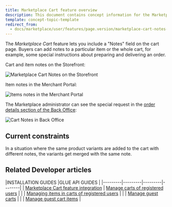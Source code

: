 ```yaml
---
title: Marketplace Cart feature overview
description: This document contains concept information for the Marketplace Cart feature.
template: concept-topic-template
redirect_from:
  - docs/marketplace/user/features/page.version/marketplace-cart-notes-feature-overview.html
---
```


The *Marketplace Cart* feature lets you include a "Notes" field on the cart page. Buyers can add notes to a particular item or the whole cart, for example, some special instructions about preparing and delivering an order.

Cart and item notes on the Storefront:

![Marketplace Cart Notes on the Storefront](https://spryker.s3.eu-central-1.amazonaws.com/docs/Marketplace/user+guides/Features/Marketplace+Cart+Notes/mp-cart-notes-on-the-storefront.png)

Item notes in the Merchant Portal:

![Items notes in the Merchant Portal](https://spryker.s3.eu-central-1.amazonaws.com/docs/Marketplace/user+guides/Features/Marketplace+Cart+Notes/mp-item-notes-merchant-portal.png)

The Marketplace administrator can see the special request in the [order details section of the Back Office](/docs/marketplace/user/back-office-user-guides/{{page.version}}/sales/managing-main-merchant-orders.html#merchant-order-overview-page):

![Cart Notes in Back Office](https://spryker.s3.eu-central-1.amazonaws.com/docs/Features/Shopping+Cart/Cart+Notes/cart-notes-admin.png)

## Current constraints

In a situation where the same product variants are added to the cart with different notes, the variants get merged with the same note.

## Related Developer articles

|INSTALLATION GUIDES  |GLUE API GUIDES  |
|---------|---------|---------|--------|
| [Marketplace Cart feature integration](/docs/pbc/all/cart-and-checkout/{{page.version}}/marketplace/install-the-marketplace-cart-feature.html)          | [Manage carts of registered users](/docs/marketplace/dev/glue-api-guides/{{page.version}}/carts-of-registered-users/managing-carts-of-registered-users.html)          |
|  | [Managing items in carts of registered users](/docs/pbc/all/cart-and-checkout/{{page.version}}/marketplace/manage-using-glue-api/carts-of-registered-users/manage-items-in-carts-of-registered-users.html) |
|   |  [Manage guest carts](/docs/pbc/all/cart-and-checkout/marketplace/manage-using-glue-api/guest-carts/manage-guest-carts.html) |
|   |  [Manage guest cart items](/docs/pbc/all/cart-and-checkout/marketplace/manage-using-glue-api/guest-carts/manage-guest-cart-items.html) |
